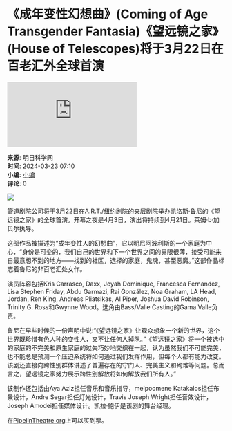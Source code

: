 # 《成年变性幻想曲》(Coming of Age Transgender Fantasia)《望远镜之家》(House of Telescopes)将于3月22日在百老汇外全球首演

![](http://www.piojj.com/api/avatar/show.php?username=&size=large)

**来源**: 明日科学网  
**时间**: 2024-03-23 07:10  
**小编**: [小编](http://www.piojj.com/com/admin/)  
**评论**: 0

![](http://www.piojj.com/file/upload/202403/23/071039751.jpg)

管道剧院公司将于3月22日在A.R.T./纽约剧院的夹层剧院举办凯洛斯·鲁尼的《望远镜之家》的全球首演。开幕之夜是4月3日，演出将持续到4月21日。莱姆·b·加贝尔执导。

这部作品被描述为“成年变性人的幻想曲”，它以明尼阿波利斯的一个家庭为中心，“身份是可变的，我们自己的世界和下一个世界之间的界限很薄，接受可能来自最意想不到的地方——找到的社区，选择的家庭，鬼魂，甚至恶魔。”这部作品标志着鲁尼的非百老汇处女作。

演员阵容包括Kris Carrasco, Daxx, Joyah Dominique, Francesca Fernandez, Lisa Stephen Friday, Abdu Garmazi, Rai González, Noa Graham, LA Head, Jordan, Ren King, Andreas Pliatsikas, Al Piper, Joshua David Robinson, Trinity G. Ross和Gwynne Wood。选角由Bass/Valle Casting的Gama Valle负责。

鲁尼在早些时候的一份声明中说:“《望远镜之家》让观众想象一个新的世界，这个世界既珍惜有色人种的变性人，又不让任何人掉队。”《望远镜之家》将一个被选中的家庭的不完美和原生家庭的过失巧妙地交织在一起，认为虽然我们不可能完美，也不能总是预测一个压迫系统将如何通过我们发挥作用，但每个人都有能力改变。该剧还直接向跨性别群体讲述了普遍存在的守门人、完美主义和殉难等问题。总而言之，望远镜之家努力展示跨性别解放将如何解放我们所有人。”

该制作还包括由Aya Aziz担任音乐和音乐指导，melpoomene Katakalos担任布景设计，Andre Segar担任灯光设计，Travis Joseph Wright担任音效设计，Joseph Amodei担任媒体设计。凯拉·鲍伊是该剧的舞台经理。

在[PipelinTheatre.org](http://pipelineTheatre.org)上可以买到票。